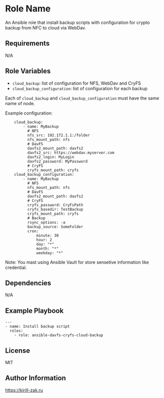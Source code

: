 Role Name
=========

An Ansible role that install backup scripts with configuration for crypto backup from NFC to cloud via WebDav.

Requirements
------------

N/A

Role Variables
--------------

* `cloud_backup`: list of configuration for NFS, WebDav and CryFS
* `cloud_backup_configuration`: list of configuration for each backup

Each of `cloud_backup` and `cloud_backup_configuration` must have the same name of node.

Example configuration:
```
    cloud_backup:
        - name: MyBackup
          # NFS
          nfs_src: 192.172.1.1:/folder
          nfs_mount_path: nfs
          # DavFS
          davfs2_mount_path: davfs2
          davfs2_src: https://webdav.myserver.com
          davfs2_login: MyLogin
          davfs2_password: MyPassword
          # CryFS
          cryfs_mount_path: cryfs
    cloud_backup_configuration:
        - name: MyBackup
          # NFS
          nfs_mount_path: nfs
          # DavFS
          davfs2_mount_path: davfs2
          # CryFS
          cryfs_password: CryFsPath
          cryfs_basedir: TestBackup
          cryfs_mount_path: cryfs
          # Backup
          rsync_options: -a
          backup_source: SomeFolder
          cron:
              minute: 30
              hour: 2
              day: "*"
              month: "*"
              weekday: "*"
```

Note: You mast using Ansible Vault for store sensetive information like credential.

Dependencies
------------

N/A

Example Playbook
----------------

```
---
- name: Install backup script
  roles:
    - role: ansible-davfs-cryfs-cloud-backup
```

License
-------

MIT

Author Information
------------------

https://kirill-zak.ru
